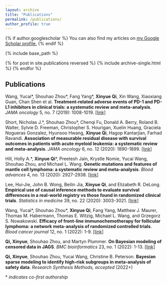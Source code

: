```yaml
---
layout: archive
title: "Publications"
permalink: /publications/
author_profile: true
---
```


{% if author.googlescholar %}
  You can also find my articles on <u><a href="{{author.googlescholar}}">my Google Scholar profile</a>.</u>
{% endif %}

{% include base_path %}

{% for post in site.publications reversed %}
  {% include archive-single.html %}
{% endfor %}

## Publications 

Wang, Yucai\*, Shouhao Zhou\*, Fang Yang\*, **Xinyue Qi**, Xin Wang, Xiaoxiang Guan, Chan Shen et al. **Treatment-related adverse events of PD-1 and PD-L1 inhibitors in clinical trials: a systematic review and meta-analysis**. *JAMA oncology* 5, no. 7 (2019): 1008-1019. [[link]](https://jamanetwork.com/journals/jamaoncology/fullarticle/2731143)

Short, Nicholas J.\*, Shouhao Zhou\*, Chenqi Fu, Donald A. Berry, Roland B. Walter, Sylvie D. Freeman, Christopher S. Hourigan,  Xuelin Huang, Graciela Nogueras Gonzalez, Hyunsoo Hwang, **Xinyue Qi**, Hagop Kantarjian, Farhad Ravandi. **Association of measurable residual disease with survival outcomes in patients with acute myeloid leukemia: a systematic review and meta-analysis**. *JAMA oncology* 6, no. 12 (2020): 1890-1899. [[link]](https://jamanetwork.com/journals/jamaoncology/fullarticle/2771199)

Hill, Holly A.\*, **Xinyue Qi**\*, Preetesh Jain, Krystle Nomie, Yucai Wang, Shouhao Zhou, and Michael L. Wang. **Genetic mutations and features of mantle cell lymphoma: a systematic review and meta-analysis**. *Blood advances* 4, no. 13 (2020): 2927-2938. [[link]](https://doi.org/10.1182/bloodadvances.2019001350)

Lee, Hui‐Jie, John B. Wong, Beilin Jia, **Xinyue Qi**, and Elizabeth R. DeLong. **Empirical use of causal inference methods to evaluate survival differences in a real‐world registry vs those found in randomized clinical trials**. *Statistics in medicine* 39, no. 22 (2020): 3003-3021. [[link]](https://doi.org/10.1002/sim.8581)

Wang, Yucai\*, Shouhao Zhou\*, **Xinyue Qi**, Fang Yang, Matthew J. Maurer, Thomas M. Habermann, Thomas E. Witzig, Michael L. Wang, and Grzegorz S. Nowakowski. **Efficacy of front-line immunochemotherapy for follicular lymphoma: a network meta-analysis of randomized controlled trials**. *Blood cancer journal* 12, no. 1 (2022): 1-9. [[link]](https://doi.org/10.1038/s41408-021-00598-x)

**Qi, Xinyue**, Shouhao Zhou, and Martyn Plummer. **On Bayesian modeling of censored data in JAGS**. *BMC bioinformatics* 23, no. 1 (2022): 1-13. [[link]](https://doi.org/10.1186/s12859-021-04496-8)

**Qi, Xinyue**, Shouhao Zhou, Yucai Wang, Christine B. Peterson. **Bayesian sparse modeling to identify high-risk subgroups in meta-analysis of safety data**. *Research Synthesis Methods, accepted* (2022+)

\* *indicates co-first authorship*
